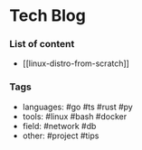 # Tech Blog

### List of content
- [[linux-distro-from-scratch]]

### Tags
- languages: #go #ts #rust #py
- tools: #linux #bash #docker 
- field: #network #db 
- other: #project #tips
